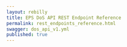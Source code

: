 ```yaml
---
layout: rebilly
title: EPS DoS API REST Endpoint Reference
permalink: rest_endpoints_reference.html
swagger: dos_api_v1.yml
published: true
---
```

